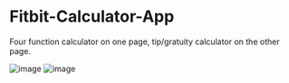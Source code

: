 # Fitbit-Calculator-App
Four function calculator on one page, tip/gratuity calculator on the other page.

![image](https://user-images.githubusercontent.com/3473945/61774825-b6e2f300-adc5-11e9-8d7f-f2f5ff86fd5e.png)
![image](https://user-images.githubusercontent.com/3473945/61774835-be0a0100-adc5-11e9-986f-223a21cb004e.png)
